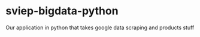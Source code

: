 sviep-bigdata-python
====================

Our application in python that takes google data scraping and products stuff
